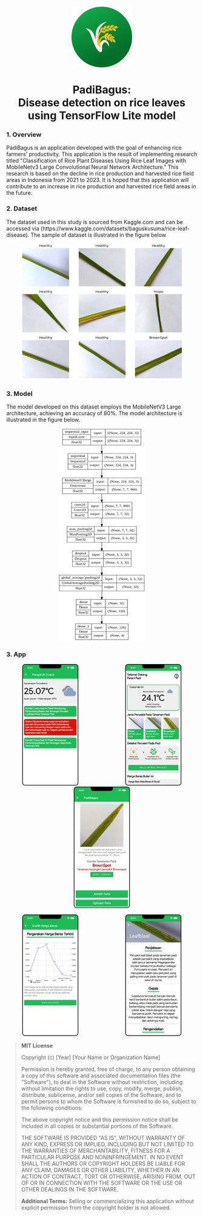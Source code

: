 
<p align="center">
  <img src="Screenshot/logo.png" alt="Deskripsi gambar" width="160" height="160">
</p>
<h1 align="center">
   PadiBagus:<br> Disease detection on rice leaves using TensorFlow Lite model 
</h1>
<h3>
   1. Overview
</h3>
PadiBagus is an application developed with the goal of enhancing rice farmers' productivity. This application is the result of implementing research titled "Classification of Rice Plant Diseases Using Rice Leaf Images with MobileNetv3 Large Convolutional Neural Network Architecture." This research is based on the decline in rice production and harvested rice field areas in Indonesia from 2021 to 2023. It is hoped that this application will contribute to an increase in rice production and harvested rice field areas in the future.

<h3>
   2. Dataset
</h3>
The dataset used in this study is sourced from Kaggle.com and can be accessed via (https://www.kaggle.com/datasets/baguskusuma/rice-leaf-disease). The sample of dataset is illustrated in the figure below
<p align="center">
  <img src="Screenshot/sampledata.png" alt="Deskripsi gambar" height="360">
</p>
<h3>
   3. Model
</h3>
The model developed on this dataset employs the MobileNetV3 Large architecture, achieving an accuracy of 80%. The model architecture is illustrated in the figure below.
<p align="center">
  <img src="Screenshot/model.png" alt="Deskripsi gambar" height="560">
</p>
<h3>
   3. App
</h3>
<div>
  <p align="center">
  <img src="Screenshot/pengaruh-cuaca-padibagus.png" alt="Logo 1" height="320" style="margin-right: 120px;">
  <img src="Screenshot/home-padibagus.png" alt="Logo 2" height="320">
  <img src="Screenshot/deteksi-padibagus.png" alt="Logo 3" height="320">
    </p>
</div>

<div>
  <p align="center">
  <img src="Screenshot/grafik-harga-padibagus.png" alt="Logo 1" height="320" style="margin-right: 120px;">
  <img src="Screenshot/penjelasan-penyakit-padibagus.png" alt="Logo 2" height="320">
    </p>
</div>

> **MIT License**
> 
> Copyright (c) [Year] [Your Name or Organization Name]
> 
> Permission is hereby granted, free of charge, to any person obtaining a copy of this software and associated documentation files (the "Software"), to deal in the Software without restriction, including without limitation the rights to use, copy, modify, merge, publish, distribute, sublicense, and/or sell copies of the Software, and to permit persons to whom the Software is furnished to do so, subject to the following conditions:
> 
> The above copyright notice and this permission notice shall be included in all copies or substantial portions of the Software.
> 
> THE SOFTWARE IS PROVIDED "AS IS", WITHOUT WARRANTY OF ANY KIND, EXPRESS OR IMPLIED, INCLUDING BUT NOT LIMITED TO THE WARRANTIES OF MERCHANTABILITY, FITNESS FOR A PARTICULAR PURPOSE AND NONINFRINGEMENT. IN NO EVENT SHALL THE AUTHORS OR COPYRIGHT HOLDERS BE LIABLE FOR ANY CLAIM, DAMAGES OR OTHER LIABILITY, WHETHER IN AN ACTION OF CONTRACT, TORT OR OTHERWISE, ARISING FROM, OUT OF OR IN CONNECTION WITH THE SOFTWARE OR THE USE OR OTHER DEALINGS IN THE SOFTWARE.
> 
> **Additional Terms:** Selling or commercializing this application without explicit permission from the copyright holder is not allowed.
